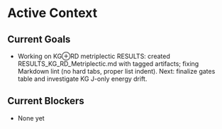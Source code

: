 # Active Context

## Current Goals

- Working on KG⊕RD metriplectic RESULTS: created RESULTS_KG_RD_Metriplectic.md with tagged artifacts; fixing Markdown lint (no hard tabs, proper list indent). Next: finalize gates table and investigate KG J-only energy drift.

## Current Blockers

- None yet